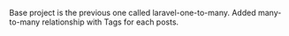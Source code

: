 Base project is the previous one called laravel-one-to-many. 
Added many-to-many relationship with Tags for each posts. 
